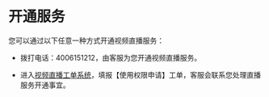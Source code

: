 # 开通服务

您可以通过以下任意一种方式开通视频直播服务：

-   拨打电话：4006151212，由客服为您开通视频直播服务。

-   进入[视频直播工单系统](https://ticket.jdcloud.com/applyorder/form?cateId=1230&questionId=1235)，填报【使用权限申请】工单，客服会联系您处理直播服务开通事宜。

